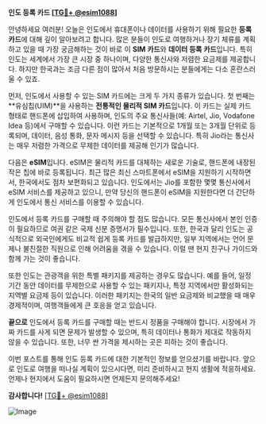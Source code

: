 **인도 등록 카드 [[TG💪+ @esim1088](https://t.me/s/esim1088)]**

안녕하세요 여러분! 오늘은 인도에서 휴대폰이나 데이터를 사용하기 위해 필요한 **등록 카드**에 대해 깊이 알아보려고 합니다. 많은 분들이 인도로 여행하거나 장기 체류를 계획하고 있을 때 가장 궁금해하는 것이 바로 이 **SIM 카드**와 **데이터 등록 카드**입니다. 특히 인도는 세계에서 가장 큰 시장 중 하나이며, 다양한 통신사와 저렴한 요금제를 제공합니다. 하지만 한국과는 조금 다른 점이 많아서 처음 방문하시는 분들에게는 다소 혼란스러울 수 있죠.

먼저, 인도에서 사용할 수 있는 SIM 카드에는 크게 두 가지 종류가 있습니다. 첫 번째는 **유심칩(UIM)**을 사용하는 **전통적인 물리적 SIM 카드**입니다. 이 카드는 실제 카드 형태로 핸드폰에 삽입하여 사용하며, 인도의 주요 통신사들(예: Airtel, Jio, Vodafone Idea 등)에서 구매할 수 있습니다. 이런 카드는 기본적으로 1개월 또는 3개월 단위로 등록되며, 데이터, 음성 통화, 문자 메시지 등을 선택할 수 있습니다. 특히 Jio라는 통신사는 매우 저렴한 가격으로 무제한 데이터를 제공해 인기가 많습니다.

다음은 **eSIM**입니다. eSIM은 물리적 카드를 대체하는 새로운 기술로, 핸드폰에 내장된 작은 칩에 바로 등록됩니다. 최근 많은 최신 스마트폰에서 eSIM을 지원하기 시작하면서, 한국에서도 점차 보편화되고 있습니다. 인도에서는 Jio를 포함한 몇몇 통신사에서 eSIM 서비스를 제공하고 있으니, 만약 당신의 핸드폰이 eSIM을 지원한다면 더 간단하게 인도에서 통신 서비스를 이용할 수 있습니다.

인도에서 등록 카드를 구매할 때 주의해야 할 점도 많습니다. 모든 통신사에서 본인 인증이 필요하므로 여권 같은 국제 신분 증명서가 필수입니다. 또한, 한국과 달리 인도는 공식적으로 외국인에게도 비교적 쉽게 등록 카드를 발급하지만, 일부 지역에서는 언어 문제나 불친절한 직원으로 인해 어려움을 겪을 수 있습니다. 이럴 땐 현지 친구나 가이드와 함께 가는 것이 좋습니다.

또한 인도는 관광객을 위한 특별 패키지를 제공하는 경우도 많습니다. 예를 들어, 일정 기간 동안 데이터를 무제한으로 사용할 수 있는 패키지나, 특정 지역에서만 활성화되는 지역별 요금제 등이 있습니다. 이러한 패키지는 한국의 일반 요금제와 비교했을 때 매우 경제적이며, 여행객들에게 큰 호응을 얻고 있습니다.

**끝으로** 인도에서 등록 카드를 구매할 때는 반드시 정품을 구매해야 합니다. 시장에서 가짜 카드를 사게 되면 문제가 발생할 수 있으며, 특히 데이터나 통화가 제대로 작동하지 않을 수 있습니다. 또한, 너무 싼 가격을 제시하는 곳은 피하는 것이 좋습니다.

이번 포스트를 통해 인도 등록 카드에 대한 기본적인 정보를 얻으셨기를 바랍니다. 앞으로 인도로 여행을 떠나실 계획이 있으시다면, 미리 준비하시고 현지 생활에 적응하세요. 언제나 현지에서 도움이 필요하시면 언제든지 문의해주세요!

**감사합니다!** [[TG💪+ @esim1088](https://t.me/s/esim1088)]

![Image](https://i.postimg.cc/Y0z9fWf4/image.png)